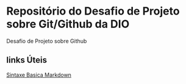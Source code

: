 # Repositório do Desafio de Projeto sobre Git/Github da DIO
Desafio de Projeto sobre Github

## links Úteis
[Sintaxe Basica Markdown](https://www.markdownguide.org/basic-syntax/)
